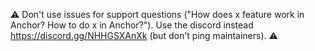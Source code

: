 ⚠️ Don't use issues for support questions ("How does x feature work in Anchor? How to do x in Anchor?"). Use the discord instead https://discord.gg/NHHGSXAnXk (but don't ping maintainers). ⚠️
